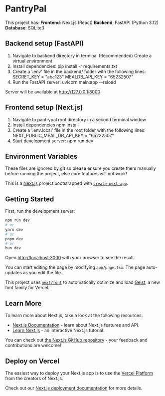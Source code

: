 # PantryPal

This project has:
**Frontend**: Next.js (React)
**Backend**: FastAPI (Python 3.12)
**Database**: SQLite3

## Backend setup (FastAPI)
1. Navigate to backend directory in terminal
(Recommended) Create a virtual environment
2. Install dependencies:
    pip install -r requirements.txt
3. Create a '.env' file in the backend/ folder with the following lines:
    SECRET_KEY = "abc123"
    MEALDB_API_KEY = "65232507"
4. Run the FastAPI server: 
    uvicorn main:app --reload

Server will be available at http://127.0.0.1:8000

## Frontend setup (Next.js)
1. Navigate to pantrypal root directory in a second terminal window
2. Install dependencies 
    npm install
3. Create a '.env.local' file in the root folder with the following lines:
    NEXT_PUBLIC_MEAL_DB_API_KEY = "65232507"
4. Start development server:
    npm run dev


## Environment Variables
These files are ignored by git so please ensure you create them manually before running the project, else core features will not work!

This is a [Next.js](https://nextjs.org) project bootstrapped with [`create-next-app`](https://nextjs.org/docs/app/api-reference/cli/create-next-app).

## Getting Started

First, run the development server:

```bash
npm run dev
# or
yarn dev
# or
pnpm dev
# or
bun dev
```

Open [http://localhost:3000](http://localhost:3000) with your browser to see the result.

You can start editing the page by modifying `app/page.tsx`. The page auto-updates as you edit the file.

This project uses [`next/font`](https://nextjs.org/docs/app/building-your-application/optimizing/fonts) to automatically optimize and load [Geist](https://vercel.com/font), a new font family for Vercel.

## Learn More

To learn more about Next.js, take a look at the following resources:

- [Next.js Documentation](https://nextjs.org/docs) - learn about Next.js features and API.
- [Learn Next.js](https://nextjs.org/learn) - an interactive Next.js tutorial.

You can check out [the Next.js GitHub repository](https://github.com/vercel/next.js) - your feedback and contributions are welcome!

## Deploy on Vercel

The easiest way to deploy your Next.js app is to use the [Vercel Platform](https://vercel.com/new?utm_medium=default-template&filter=next.js&utm_source=create-next-app&utm_campaign=create-next-app-readme) from the creators of Next.js.

Check out our [Next.js deployment documentation](https://nextjs.org/docs/app/building-your-application/deploying) for more details.

